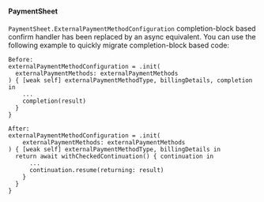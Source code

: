 #### PaymentSheet
`PaymentSheet.ExternalPaymentMethodConfiguration` completion-block based confirm handler has been replaced by an async equivalent. You can use the following example to quickly migrate completion-block based code:

```
Before:
externalPaymentMethodConfiguration = .init(
  externalPaymentMethods: externalPaymentMethods
) { [weak self] externalPaymentMethodType, billingDetails, completion in
    ...
    completion(result)
  }
}

After:
externalPaymentMethodConfiguration = .init(
    externalPaymentMethods: externalPaymentMethods
) { [weak self] externalPaymentMethodType, billingDetails in
  return await withCheckedContinuation() { continuation in
      ...
      continuation.resume(returning: result)
    }
  }
}
```
